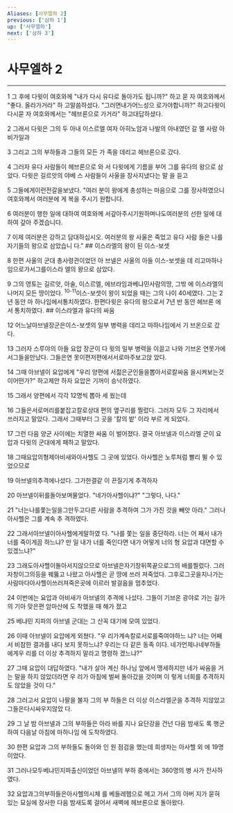 ```yaml
---
Aliases: [사무엘하 2]
previous: ['삼하 1']
up: ['사무엘하']
next: ['삼하 3']
---
```

# 사무엘하 2

***


1 그 후에 다윗이 여호와께 "내가 다시 유다로 돌아가도 됩니까?" 하고 묻 자 여호와께서 "좋다. 올라가거라" 하 고말씀하셨다. "그러면내가어느성으 로가야합니까?" 하고다윗이다시묻 자 여호와께서는 "헤브론으로 가거라" 하고대답하셨다. 

2 그래서 다윗은 그의 두 아내 이스르엘 여자 아히노암과 나발의 아내였던 갈 멜 사람 아비가일과 

3 그리고 그의 부하들과 그들의 모든 가 족을 데리고 헤브론으로 갔다. 

4 그러자 유다 사람들이 헤브론으로 와 서 다윗에게 기름을 부어 그를 유다의 왕으로 삼았다. 다윗은 길르앗의 야베 스 사람들이 사울을 장사지냈다는 말 을 듣고 

5 그들에게이런전갈을보냈다. "여러 분이 왕에게 충성하는 마음으로 그를 장사하였으니 여호와께서 여러분에 게 복을 주시기 원합니다. 

6 여러분이 행한 일에 대하여 여호와께 서갚아주시기원하며나도여러분의 선한 일에 대하여 갚아 주겠습니다. 

7 이제 여러분은 강하고 담대하십시오. 여러분의 왕 사울은 죽었고 유다 사람 들은 나를 자기들의 왕으로 삼았습니 다." ## 이스라엘의 왕이 된 이스-보셋 

8 한편 사울의 군대 총사령관이었던 아 브넬은 사울의 아들 이스-보셋을 데 리고마하나임으로가서그를이스라 엘의 왕으로 삼았다. 

9 그의 영토는 길르앗, 아술, 이스르엘, 에브라임과베냐민사람의땅, 그밖 에 이스라엘의 나머지 모든 땅이었다. <sup class="versenum">10-11</sup>이스-보셋이 왕이 되었을 때는 그의 나이 40세였다. 그는 2년 동안 마 하나임에서통치하였다. 한편다윗은 유다의 왕으로서 7년 반 동안 헤브론 에서 통치하였다. ## 이스라엘과 유다의 싸움 

12 어느날아브넬장군은이스-보셋의 일부 병력을 데리고 마하나임에서 기 브온으로 갔다. 

13 그러자 스루야의 아들 요압 장군이 다 윗의 일부 병력을 이끌고 나와 기브온 연못가에서그들을만났다. 그들은연 못이편저편에서서로마주보고앉 았다. 

14 그때 아브넬이 요압에게 "우리 양편에 서젊은군인들을뽑아서로칼싸움 을시켜보는것이어떤가?" 하고제안 하자 요압은 기꺼이 승낙하였다. 

15 그래서 양편에서 각각 12명씩 뽑아 세 웠는데 

16 그들은서로머리를붙잡고칼로상대 편의 옆구리를 찔렀다. 그러자 모두 그 자리에서 쓰러지고 말았다. 그래서 그때부터 그 곳을 '칼의 밭' 이라 부르 게 되었다. 

17 그런 다음 양군 사이에는 치열한 싸움 이 벌어졌다. 결국 아브넬과 이스라엘 군이 요압과 다윗의 군대에게 패하고 말았다. 

18 그때요압의형제아비새와아사헬도 그 곳에 있었다. 아사헬은 노루처럼 빨리 뛸 수 있었으므로 

19 아브넬의추격에나섰다. 그가한결같 이 끈질기게 추격하자 

20 아브넬이뒤를돌아보며물었다. "네가아사헬이냐?" "그렇다, 나다." 

21 "너는나를쫓는일을그만두고다른 사람을 추격하여 그가 가진 것을 빼앗 아라." 그러나 아사헬은 그를 계속 추 격하였다. 

22 그래서아브넬이아사헬에게말하였 다. "나를 쫓는 일을 중단하라. 너는 어 째서 내가 너를 죽이게끔 하느냐? 만 일 내가 너를 죽인다면 내가 어떻게 너의 형 요압과 대면할 수 있겠느냐?" 

23 그래도아사헬이돌아서지않으므로 아브넬은자기창뒤쪽끝으로그의 배를찔렀다. 그러자창이그의등을 꿰뚫고 나왔고 아사헬은 곧 땅에 쓰러 져죽었다. 그후로그곳을지나가는 사람마다아사헬이쓰러져죽은곳에 이르러 발걸음을 멈추었다. 

24 이번에는 요압과 아비새가 아브넬의 추격에 나섰다. 그들이 기브온 광야로 가는 길가의 기아 맞은편 암마산에 도 착했을 때 해가 졌고 

25 베냐민 지파의 아브넬 군대는 그 산꼭 대기에 모여 있었다. 

26 이때 아브넬이 요압에게 외쳤다. "우 리가계속칼로서로를죽여야하느 냐? 너는 어째서 비참한 결과를 내다 보지 못하느냐? 우리는 다 같은 동족 이다. 네가언제나네부하들에게우 리를 더 이상 추격하지 말라고 명령하 겠느냐?" 

27 그때 요압이 대답하였다. "내가 살아 계신 하나님 앞에서 맹세하지만 네가 싸움을 거는 말을 하지 않았더라면 우 리가 아침에 벌써 돌아갔을 것이며 이 렇게 너희를 추격하지도 않았을 것이 다." 

28 그러고서 요압이 나팔을 불자 그의 부 하들은 더 이상 이스라엘군을 추격하 지않았고그들은다시싸우지않았 다. 

29 그 날 밤 아브넬과 그의 부하들은 아라 바를 지나 요단강을 건넌 다음 밤새도 록 행군하여 다음날 아침에 마하나임 에 도착하였다. 

30 한편 요압과 그의 부하들도 돌아와 인 원 점검을 했는데 희생자는 아사헬 외 에 19명이었다. 

31 그러나모두베냐민지파출신이었던 아브넬의 부하 중에서는 360명의 병 사가 전사하였다. 

32 요압과그의부하들은아사헬의시체 를 베들레헴으로 메고 가서 그의 아버 지가 묻혀 있는 묘실에 장사한 다음 밤새도록 걸어서 새벽에 헤브론으로 돌아왔다.

